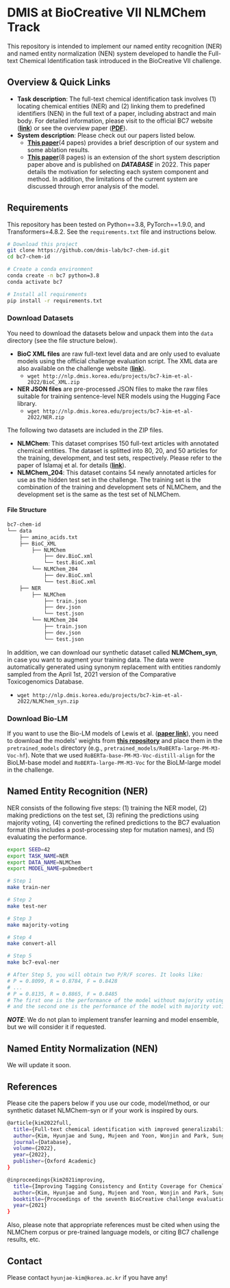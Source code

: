 # DMIS at BioCreative VII NLMChem Track

This repository is intended to implement our named entity recognition (NER) and named entity normalization (NEN) system developed to handle the Full-text Chemical Identification task introduced in the BioCreative VII challenge.

## Overview & Quick Links

* **Task description**: The full-text chemical identification task involves (1) locating chemical entities (NER) and (2) linking them to predefined identifiers (NEN) in the full text of a paper, including abstract and main body. For detailed information, please visit to the official BC7 website (**[link](https://biocreative.bioinformatics.udel.edu/tasks/biocreative-vii/track-2/)**) or see the overview paper (**[PDF](https://biocreative.bioinformatics.udel.edu/media/store/files/2021/TRACK2_pos_01_BC7_submission_223.pdf)**).
* **System description**: Please check out our papers listed below.
  * **[This paper](https://arxiv.org/abs/2111.10584)**(4 papes) provides a brief description of our system and some ablation results.
  * **[This paper](https://academic.oup.com/database/article/doi/10.1093/database/baac074/6726385)**(8 pages) is an extension of the short system description paper above and is published on ***DATABASE*** in 2022. This paper details the motivation for selecting each system component and method. In addition, the limitations of the current system are discussed through error analysis of the model.

## Requirements
This repository has been tested on Python==3.8, PyTorch==1.9.0, and Transformers=4.8.2. See the `requirements.txt` file and instructions below.

```bash
# Download this project
git clone https://github.com/dmis-lab/bc7-chem-id.git
cd bc7-chem-id

# Create a conda environment
conda create -n bc7 python=3.8
conda activate bc7

# Install all requirements
pip install -r requirements.txt
```

### Download Datasets

You need to download the datasets below and unpack them into the `data` directory (see the file structure below).

* **BioC XML files** are raw full-text level data and are only used to evaluate models using the official challenge evaluation script. The XML data are also available on the challenge website (**[link](https://biocreative.bioinformatics.udel.edu/tasks/biocreative-vii/track-2/)**).
    * `wget http://nlp.dmis.korea.edu/projects/bc7-kim-et-al-2022/BioC_XML.zip`
*  **NER JSON files** are pre-processed JSON files to make the raw files suitable for training sentence-level NER models using the Hugging Face library.
    * `wget http://nlp.dmis.korea.edu/projects/bc7-kim-et-al-2022/NER.zip`  

The following two datasets are included in the ZIP files.
* **NLMChem**: This dataset comprises 150 full-text articles with annotated chemical entities. The dataset is splitted into 80, 20, and 50 articles for the training, development, and test sets, respectively. Please refer to the paper of Islamaj et al. for details (**[link](https://www.nature.com/articles/s41597-021-00875-1)**). 
* **NLMChem_204**: This dataset contains 54 newly annotated articles for use as the hidden test set in the challenge. The training set is the combination of the training and development sets of NLMChem, and the development set is the same as the test set of NLMChem.

#### File Structure

```bash
bc7-chem-id
└── data
    ├── amino_acids.txt
    ├── BioC_XML
        ├── NLMChem
            ├── dev.BioC.xml
            └── test.BioC.xml
        └── NLMChem_204
            ├── dev.BioC.xml
            └── test.BioC.xml
    ├── NER
        ├── NLMChem
            ├── train.json
            ├── dev.json
            └── test.json
        └── NLMChem_204
            ├── train.json
            ├── dev.json
            └── test.json
```

In addition, we can download our synthetic dataset called **NLMChem_syn**, in case you want to augment your training data. The data were automatically generated using synonym replacement with entities randomly sampled from the April 1st, 2021 version of the Comparative Toxicogenomics Database.
* `wget http://nlp.dmis.korea.edu/projects/bc7-kim-et-al-2022/NLMChem_syn.zip`

### Download Bio-LM
If you want to use the Bio-LM models of Lewis et al. (**[paper link](https://aclanthology.org/2020.clinicalnlp-1.17/)**), you need to download the models' weights from **[this repository](https://github.com/facebookresearch/bio-lm)** and place them in the `pretrained_models` directory (e.g., `pretrained_models/RoBERTa-large-PM-M3-Voc-hf`). Note that we used `RoBERTa-base-PM-M3-Voc-distill-align` for the BioLM-base model and `RoBERTa-large-PM-M3-Voc` for the BioLM-large model in the challenge.

## Named Entity Recognition (NER)
NER consists of the following five steps: (1) training the NER model, (2) making predictions on the test set, (3) refining the predictions using majority voting, (4) converting the refined predictions to the BC7 evaluation format (this includes a post-processing step for mutation names), and (5) evaluating the performance.

```bash
export SEED=42
export TASK_NAME=NER
export DATA_NAME=NLMChem
export MODEL_NAME=pubmedbert

# Step 1
make train-ner

# Step 2
make test-ner

# Step 3
make majority-voting

# Step 4
make convert-all

# Step 5
make bc7-eval-ner

# After Step 5, you will obtain two P/R/F scores. It looks like:
# P = 0.8099, R = 0.8784, F = 0.8428
# ...
# P = 0.8135, R = 0.8865, F = 0.8485
# The first one is the performance of the model without majority voting
# and the second one is the performance of the model with majority voting.
```
***NOTE***: We do not plan to implement transfer learning and model ensemble, but we will consider it if requested.

## Named Entity Normalization (NEN)
We will update it soon.

## References

Please cite the papers below if you use our code, model/method, or our synthetic dataset NLMChem-syn or if your work is inspired by ours.

```bash
@article{kim2022full,
  title={Full-text chemical identification with improved generalizability and tagging consistency},
  author={Kim, Hyunjae and Sung, Mujeen and Yoon, Wonjin and Park, Sungjoon and Kang, Jaewoo},
  journal={Database},
  volume={2022},
  year={2022},
  publisher={Oxford Academic}
}
```

```bash
@inproceedings{kim2021improving,
  title={Improving Tagging Consistency and Entity Coverage for Chemical Identification in Full-text Articles},
  author={Kim, Hyunjae and Sung, Mujeen and Yoon, Wonjin and Park, Sungjoon and Kang, Jaewoo},
  booktitle={Proceedings of the seventh BioCreative challenge evaluation workshop},
  year={2021}
}
```

Also, please note that appropriate references must be cited when using the NLMChem corpus or pre-trained language models, or citing BC7 challenge results, etc.

## Contact
Please contact `hyunjae-kim@korea.ac.kr` if you have any!
